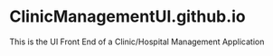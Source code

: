 # ClinicManagementUI.github.io
This is the UI Front End of a Clinic/Hospital Management Application
